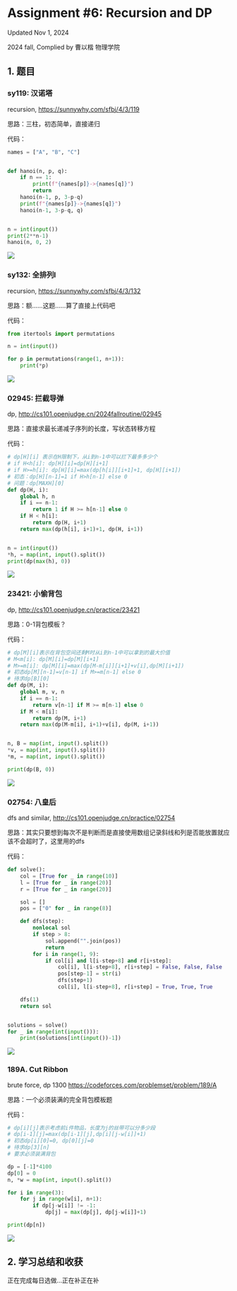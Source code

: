 # Assignment #6: Recursion and DP

Updated Nov 1, 2024

2024 fall, Complied by 曹以楷 物理学院


## 1. 题目

### sy119: 汉诺塔

recursion, https://sunnywhy.com/sfbj/4/3/119

思路：三柱，初态简单，直接递归

代码：

```python
names = ["A", "B", "C"]


def hanoi(n, p, q):
    if n == 1:
        print(f"{names[p]}->{names[q]}")
        return
    hanoi(n-1, p, 3-p-q)
    print(f"{names[p]}->{names[q]}")
    hanoi(n-1, 3-p-q, q)


n = int(input())
print(2**n-1)
hanoi(n, 0, 2)

```

![](https://raw.githubusercontent.com/Usercyk/images/main/20241031084647.png)

### sy132: 全排列I

recursion, https://sunnywhy.com/sfbj/4/3/132

思路：额……这题……算了直接上代码吧

代码：

```python
from itertools import permutations

n = int(input())

for p in permutations(range(1, n+1)):
    print(*p)

```

![](https://raw.githubusercontent.com/Usercyk/images/main/20241031085106.png)

### 02945: 拦截导弹

dp, http://cs101.openjudge.cn/2024fallroutine/02945

思路：直接求最长递减子序列的长度，写状态转移方程

代码：

```python
# dp[H][i] 表示在H限制下，从i到n-1中可以拦下最多多少个
# if H<h[i]: dp[H][i]=dp[H][i+1]
# if H>=h[i]: dp[H][i]=max(dp[h[i]][i+1]+1, dp[H][i+1])
# 初态：dp[H][n-1]=1 if H>h[n-1] else 0
# 问题：dp[MAXH][0]
def dp(H, i):
    global h, n
    if i == n-1:
        return 1 if H >= h[n-1] else 0
    if H < h[i]:
        return dp(H, i+1)
    return max(dp(h[i], i+1)+1, dp(H, i+1))


n = int(input())
*h, = map(int, input().split())
print(dp(max(h), 0))

```

![](https://raw.githubusercontent.com/Usercyk/images/main/20241031090545.png)

### 23421: 小偷背包

dp, http://cs101.openjudge.cn/practice/23421

思路：0-1背包模板？

代码：

```python
# dp[M][i]表示在背包空间还剩M时从i到n-1中可以拿到的最大价值
# M<m[i]: dp[M][i]=dp[M][i+1]
# M>=m[i]: dp[M][i]=max(dp[M-m[i]][i+1]+v[i],dp[M][i+1])
# 初态dp[M][n-1]=v[n-1] if M>=m[n-1] else 0
# 待求dp[B][0]
def dp(M, i):
    global m, v, n
    if i == n-1:
        return v[n-1] if M >= m[n-1] else 0
    if M < m[i]:
        return dp(M, i+1)
    return max(dp(M-m[i], i+1)+v[i], dp(M, i+1))


n, B = map(int, input().split())
*v, = map(int, input().split())
*m, = map(int, input().split())

print(dp(B, 0))

```

![](https://raw.githubusercontent.com/Usercyk/images/main/20241031091431.png)

### 02754: 八皇后

dfs and similar, http://cs101.openjudge.cn/practice/02754

思路：其实只要想到每次不是判断而是直接使用数组记录斜线和列是否能放置就应该不会超时了，这里用的dfs

代码：

```python
def solve():
    col = [True for _ in range(10)]
    l = [True for _ in range(20)]
    r = [True for _ in range(20)]

    sol = []
    pos = ["0" for _ in range(8)]

    def dfs(step):
        nonlocal sol
        if step > 8:
            sol.append("".join(pos))
            return
        for i in range(1, 9):
            if col[i] and l[i-step+8] and r[i+step]:
                col[i], l[i-step+8], r[i+step] = False, False, False
                pos[step-1] = str(i)
                dfs(step+1)
                col[i], l[i-step+8], r[i+step] = True, True, True

    dfs(1)
    return sol


solutions = solve()
for _ in range(int(input())):
    print(solutions[int(input())-1])

```

![](https://raw.githubusercontent.com/Usercyk/images/main/20241031093105.png)

### 189A. Cut Ribbon

brute force, dp 1300 https://codeforces.com/problemset/problem/189/A

思路：一个必须装满的完全背包模板题

代码：

```python
# dp[i][j]表示考虑前i件物品，长度为j的丝带可以分多少段
# dp[i-1][j]=max(dp[i-1][j],dp[i][j-w[i]]+1)
# 初态dp[i][0]=0, dp[0][j]=0
# 待求dp[3][n]
# 要求必须装满背包

dp = [-1]*4100
dp[0] = 0
n, *w = map(int, input().split())

for i in range(3):
    for j in range(w[i], n+1):
        if dp[j-w[i]] != -1:
            dp[j] = max(dp[j], dp[j-w[i]]+1)

print(dp[n])

```

![](https://raw.githubusercontent.com/Usercyk/images/main/20241101111719.png)

## 2. 学习总结和收获

正在完成每日选做…正在补正在补





